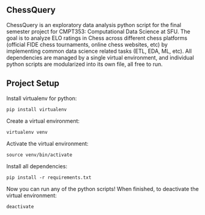 ## ChessQuery

ChessQuery is an exploratory data analysis python script for the final semester project for CMPT353: Computational Data Science at SFU. The goal is to analyze ELO ratings in Chess across different chess platforms (official FIDE chess tournaments, online chess websites, etc) by implementing common data science related tasks (ETL, EDA, ML, etc). All dependencies are managed by a single virtual environment, and individual python scripts are modularized into its own file, all free to run.

## Project Setup

Install virtualenv for python:

```pip install virtualenv```

Create a virtual environment:

```virtualenv venv```

Activate the virtual environment:

```source venv/bin/activate```

Install all dependencies:

```pip install -r requirements.txt```

Now you can run any of the python scripts! When finished, to deactivate the virtual environment:

```deactivate```